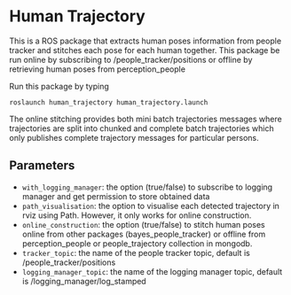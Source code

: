 # Human Trajectory
This is a ROS package that extracts human poses information from people tracker and stitches each pose for each human together. This package be run online by subscribing to /people_tracker/positions or offline by retrieving human poses from perception_people 

Run this package by typing 

```
roslaunch human_trajectory human_trajectory.launch
```
The online stitching provides both mini batch trajectories messages where trajectories are split into chunked and complete batch trajectories which only publishes complete trajectory messages for particular persons. 

## Parameters
* `with_logging_manager`: the option (true/false) to subscribe to logging manager and get
  permission to store obtained data
* `path_visualisation`:  the option to visualise each detected trajectory in rviz using Path. However, it only works for online construction. 
* `online_construction`: the option (true/false) to stitch human poses online from other packages (bayes_people_tracker) or offline from perception_people or people_trajectory collection in mongodb.
* `tracker_topic`: the name of the people tracker topic, default is /people_tracker/positions
* `logging_manager_topic`: the name of the logging manager topic, default is /logging_manager/log_stamped
